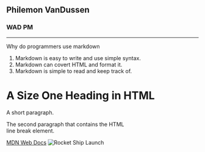 ## Philemon VanDussen
### WAD PM
---
Why do programmers use markdown
1. Markdown is easy to write and use simple syntax.
2. Markdown can covert HTML and format it.
3. Markdown is simple to read and keep track of.

<!DOCTYPE html>
<html lang="en">
<head>
    <meta charset="UTF-8">
    <meta name="viewport" content="width=device-width, initial-scale=1.0">
    <title> Title of web page </title>
</head>
<body>
    <h1> A Size One Heading in HTML</h1>
    <p> A short paragraph.</p>
    <p> The second paragraph that contains the HTML <br> line break element.</p>
</body>
</html>

[MDN Web Docs](https://developer.mozilla.org/en-US/)
![Rocket Ship Launch](<img width="300" height="168" alt="image" src="https://github.com/user-attachments/assets/d62479fe-ff8c-4149-8633-86dff9a1cc3b" />)
   
